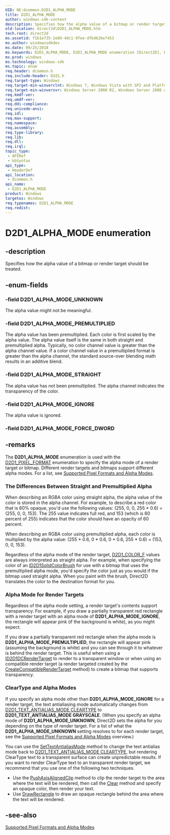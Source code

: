 ```yaml
---
UID: NE:dcommon.D2D1_ALPHA_MODE
title: D2D1_ALPHA_MODE
author: windows-sdk-content
description: Specifies how the alpha value of a bitmap or render target should be treated.
old-location: direct2d\D2D1_ALPHA_MODE.htm
tech.root: direct2d
ms.assetid: f1b1e735-2e89-4dc1-9fee-dfb4626ef453
ms.author: windowssdkdev
ms.date: 09/25/2018
ms.keywords: D2D1_ALPHA_MODE, D2D1_ALPHA_MODE enumeration [Direct2D], D2D1_ALPHA_MODE_IGNORE, D2D1_ALPHA_MODE_PREMULTIPLIED, D2D1_ALPHA_MODE_STRAIGHT, D2D1_ALPHA_MODE_UNKNOWN, dcommon/D2D1_ALPHA_MODE, dcommon/D2D1_ALPHA_MODE_IGNORE, dcommon/D2D1_ALPHA_MODE_PREMULTIPLIED, dcommon/D2D1_ALPHA_MODE_STRAIGHT, dcommon/D2D1_ALPHA_MODE_UNKNOWN, direct2d.D2D1_ALPHA_MODE
ms.prod: windows
ms.technology: windows-sdk
ms.topic: enum
req.header: dcommon.h
req.include-header: D2d1.h
req.target-type: Windows
req.target-min-winverclnt: Windows 7, Windows Vista with SP2 and Platform Update for Windows Vista [desktop apps \| UWP apps]
req.target-min-winversvr: Windows Server 2008 R2, Windows Server 2008 with SP2 and Platform Update for Windows Server 2008 [desktop apps \| UWP apps]
req.kmdf-ver: 
req.umdf-ver: 
req.ddi-compliance: 
req.unicode-ansi: 
req.idl: 
req.max-support: 
req.namespace: 
req.assembly: 
req.type-library: 
req.lib: 
req.dll: 
req.irql: 
topic_type:
 - APIRef
 - kbSyntax
api_type:
 - HeaderDef
api_location:
 - dcommon.h
api_name:
 - D2D1_ALPHA_MODE
product: Windows
targetos: Windows
req.typenames: D2D1_ALPHA_MODE
req.redist: 
---
```


# D2D1_ALPHA_MODE enumeration


## -description


Specifies how the alpha value of a bitmap or render target should be treated.


## -enum-fields




### -field D2D1_ALPHA_MODE_UNKNOWN

The alpha value might not be meaningful.


### -field D2D1_ALPHA_MODE_PREMULTIPLIED

The alpha value has been premultiplied. Each color is first scaled by the alpha value. The alpha value itself is the same in both straight and premultiplied alpha. Typically, no color channel value is greater than the alpha channel value.  If a color channel value in a premultiplied format is greater than the alpha channel, the standard source-over blending math results in an additive blend.


### -field D2D1_ALPHA_MODE_STRAIGHT

The alpha value has not been premultiplied. The alpha channel indicates the transparency of the color. 


### -field D2D1_ALPHA_MODE_IGNORE

The alpha value is ignored.


### -field D2D1_ALPHA_MODE_FORCE_DWORD




## -remarks



The <b>D2D1_ALPHA_MODE</b> enumeration is used with the <a href="https://msdn.microsoft.com/e95afd9c-5793-4cb7-bcb8-aae4d28b6532">D2D1_PIXEL_FORMAT</a> enumeration to specify the alpha mode of a render target or bitmap. Different render targets and bitmaps support different alpha modes. For a list, see <a href="https://msdn.microsoft.com/09b1f9c6-1780-4733-ac22-9e8c21466b67">Supported Pixel Formats and Alpha Modes</a>.

<h3><a id="The_Differences_Between_Straight_and_Premultiplied_Alpha"></a><a id="the_differences_between_straight_and_premultiplied_alpha"></a><a id="THE_DIFFERENCES_BETWEEN_STRAIGHT_AND_PREMULTIPLIED_ALPHA"></a>The Differences Between Straight and Premultiplied Alpha</h3>
When describing an RGBA color using straight alpha, the alpha value of the color is stored in the alpha channel. For example, to describe a red color that is 60% opaque, you'd use the following values: (255, 0, 0, 255 * 0.6) = (255, 0, 0, 153). The 255 value indicates full red, and 153 (which is 60 percent of 255) indicates that the color should have an opacity of 60 percent.

When describing an RGBA color using premultiplied alpha, each color is multiplied by the alpha value: (255 * 0.6, 0 * 0.6, 0 * 0.6, 255 * 0.6) = (153, 0, 0, 153).  

Regardless of the alpha mode of the render target, <a href="https://msdn.microsoft.com/564d4f41-2da7-49ed-b85a-d1070d662b40">D2D1_COLOR_F</a> values are always interpreted as straight alpha.  For example, when specifying the color of an <a href="https://msdn.microsoft.com/a15c2696-3122-461e-806e-2195a50a3e92">ID2D1SolidColorBrush</a> for use with a bitmap that uses the premultiplied alpha mode, you'd specify the color just as you would if the bitmap used straight alpha. When you paint with the brush, Direct2D translates the color to the destination format for you.

<h3><a id="Alpha_Mode_for_Render_Targets"></a><a id="alpha_mode_for_render_targets"></a><a id="ALPHA_MODE_FOR_RENDER_TARGETS"></a>Alpha Mode for Render Targets</h3>
Regardless of the alpha mode setting, a render target's contents support transparency. For example, if you draw a partially transparent red rectangle with a render target with an alpha mode of <b>D2D1_ALPHA_MODE_IGNORE</b>, the rectangle will appear pink (if the background is white), as you might expect.

If you draw a partially transparent red rectangle when the alpha mode is <b>D2D1_ALPHA_MODE_PREMULTIPLIED</b>, the rectangle will appear pink (assuming the background is white) and you can see through it to whatever is behind the render target. This is useful when using a <a href="https://msdn.microsoft.com/6546998e-6740-413a-88c5-36fa0decec8f">ID2D1DCRenderTarget</a> to render to a transparent window or when using an compatible render target (a render targeted created by the <a href="https://msdn.microsoft.com/4a799a7c-0d2f-460f-99f9-24c6cf7c4537">CreateCompatibleRenderTarget</a> method) to create a bitmap that supports transparency. 

<h3><a id="ClearType_and_Alpha_Modes"></a><a id="cleartype_and_alpha_modes"></a><a id="CLEARTYPE_AND_ALPHA_MODES"></a>ClearType and Alpha Modes</h3>
If you specify an alpha mode other than <b>D2D1_ALPHA_MODE_IGNORE</b> for a render target, the text antialiasing mode automatically changes from <a href="https://msdn.microsoft.com/d2c829d7-9892-4cbb-9993-12bb7d77fc25">D2D1_TEXT_ANTIALIAS_MODE CLEARTYPE</a>  to <b>D2D1_TEXT_ANTIALIAS_MODE GRAYSCALE</b>. (When you specify an alpha mode of <b>D2D1_ALPHA_MODE_UNKNOWN</b>, Direct2D sets the alpha for you depending on the type of render target. For a list of what the <b>D2D1_ALPHA_MODE_UNKNOWN</b> setting resolves to for each render target, see the <a href="https://msdn.microsoft.com/09b1f9c6-1780-4733-ac22-9e8c21466b67">Supported Pixel Formats and Alpha Modes</a> overview.) 

You can use the <a href="https://msdn.microsoft.com/be6161ed-d797-4090-9bf0-5d6ee11cac0e">SetTextAntialiasMode</a> method to change the text antialias mode  back to <a href="https://msdn.microsoft.com/d2c829d7-9892-4cbb-9993-12bb7d77fc25">D2D1_TEXT_ANTIALIAS_MODE CLEARTYPE</a>, but rendering ClearType text to a transparent surface can create unpredictable results. If you want to render ClearType text to an transparent render target, we recommend that you use one of the following two techniques. 

<ul>
<li>Use the <a href="https://msdn.microsoft.com/8b777425-07b1-4494-889a-0c947fb61315">PushAxisAlignedClip</a> method to clip the render target to the area where the text will be rendered,    then call the <a href="https://msdn.microsoft.com/3bfec923-17fc-479a-a760-9baab2ff3a56">Clear</a> method and specify an opaque color, then render your text.</li>
<li>Use <a href="https://msdn.microsoft.com/3f8c0754-fa68-4b5b-812f-24d8b544ba6e">DrawRectangle</a> to draw an opaque rectangle behind the area where the text will be rendered.</li>
</ul>



## -see-also




<a href="https://msdn.microsoft.com/09b1f9c6-1780-4733-ac22-9e8c21466b67">Supported Pixel Formats and Alpha Modes</a>
 

 


